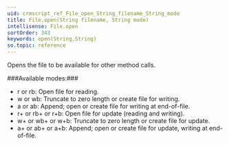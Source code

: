 ```yaml
---
uid: crmscript_ref_File_open_String_filename_String_mode
title: File.open(String filename, String mode)
intellisense: File.open
sortOrder: 343
keywords: open(String,String)
so.topic: reference
---
```


Opens the file to be available for other method calls.



###Available modes:###


 - r or rb: Open file for reading.
 - w or wb: Truncate to zero length or create file for writing.
 - a or ab: Append; open or create file for writing at end-of-file.
 - r+ or rb+ or r+b: Open file for update (reading and writing).
 - w+ or wb+ or w+b: Truncate to zero length or create file for update.
 - a+ or ab+ or a+b: Append; open or create file for update, writing at end-of-file.


